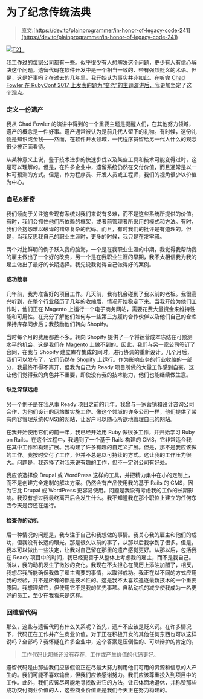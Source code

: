 # 为了纪念传统法典

> 原文:[https://dev.to/plainprogrammer/in-honor-of-legacy-code-241](https://dev.to/plainprogrammer/in-honor-of-legacy-code-241)

[![](../Images/038eb9a0c67c9feb1e394424cfbfe5f8.png)T2】](https://res.cloudinary.com/practicaldev/image/fetch/s--bt7uNEEg--/c_limit%2Cf_auto%2Cfl_progressive%2Cq_auto%2Cw_880/https://james.thomps.onl/wp-content/uploads/2019/07/515bd-1pxqnjlgqlqw-rxnay3ei-a.jpeg)

我工作过的每家公司都有一些。似乎很少有人想解决这个问题，更少有人有信心解决这个问题。遗留代码在软件开发中是一个相当一致的、带有强烈贬义的术语。但是，这是好事吗？在过去的几年里，我开始认为事实并非如此。在听完 [Chad Fowler 在 RubyConf 2017 上发表的题为“变老”的主题演讲后，](http://confreaks.tv/videos/rubyconf2017-keynote-growing-old)我更加坚定了这个观点。

### **定义一份遗产**

我从 Chad Fowler 的演讲中得到的一个重要主题是提醒人们，在其他努力领域，遗产的概念是一件好事。遗产通常被认为是前几代人留下的礼物。有时候，这份礼物是知识或金钱——然而，在软件开发领域，一代程序员留给另一代人什么的观念很少被正面看待。

从某种意义上说，鉴于技术进步的快速步伐以及某些工具和技术可能变得过时，这是可以理解的。但是，在许多企业中，遗留系统仍然在交付价值，而且通常是以一种可预测的方式。但是，作为程序员、开发人员或工程师，我们的视角很少以价值为中心。

### **自私&新奇**

我们倾向于关注这些现有系统对我们来说有多难，而不是这些系统所提供的价值。有时，我们会抓住他们所依赖的框架，或者前管理者所采用的模式和方法。有时，我们会抱怨难以破译的错综复杂的代码。而且，有时我们的批评是有道理的。但是，当我反思我自己的职业生涯时，更多的时候，我只是在发牢骚。

两个对比鲜明的例子跃入我的脑海，一个是在我职业生涯的中期，我觉得我帮助我的雇主做出了一个好的改变，另一个是在我职业生涯的早期，我不太相信我为我的雇主做出了最好的长期选择。我先说我觉得自己做得好的案例。

#### **成功故事**

几年前，我为准备好的项目工作。几天前，我有机会碰到了我以前的老板。我很高兴听到，在整个行业经历了几年的收缩后，情况开始稳定下来。当我开始为他们工作时，他们正在 Magento 上运行一个电子商务网站，需要花费大量资金来维持性能和可用性。在充分了解他们如何与一些第三方履约合作伙伴以及他们自己的仓库保持库存同步后；我鼓励他们转向 Shopify。

当时每个月的费用都差不多。转向 Shopify 提供了一个将运营成本冻结在可预测水平的机会，这是我们在 Magento 上做不到的。因此，我们与另一家公司签订了合同，在我与 Shopify 建立库存集成的同时，进行协调的重新设计。几个月后，我们可以发布了，它们仍然在 Shopify 上运行。作为影响业务的行业收缩的一部分，我最终不得不离开，但我为自己为 Ready 项目所做的大量工作感到自豪。这让他们觉得我的角色并不重要，即使没有我的技术能力，他们也能继续做生意。

#### **缺乏深谋远虑**

另一个例子是在我从事 Ready 项目之前的几年。我曾与一家营销和设计咨询公司合作，为他们设计的网站做实施工作。像这个领域的许多公司一样，他们提供了带有内容管理系统(CMS)的网站，让客户可以随心所欲地管理自己的网站。

在我开始使用它们的前一年，我已经开始用 Ruby 做很多工作，并开始学习 Ruby on Rails。在这个过程中，我遇到了一个基于 Rails 构建的 CMS，它非常适合我在其中工作和构建扩展。我构建了许多有趣的自定义扩展。但是，那不是我应该做的工作。我按时交付了工作，但并不总是以可持续的方式。这让我的工作压力很大。问题是，我选择了对我来说有趣的工作，但不一定对公司有好处。

我应该选择像 Drupal 或 WordPress 这样的工具，并把精力集中在小的定制上，而不是创建完全定制的解决方案。仍然会有产品使用我的基于 Rails 的 CMS，因为它比 Drupal 或 WordPress 更容易使用。问题是我没有考虑我的工作的长期影响。我没有想过我最终离开后会发生什么。我不知道我在那个职位上建立的任何东西今天是否还在运行。

#### **检查你的动机**

后一种情况的问题是，我专注于自己和我想做的事情。我关心我的雇主和他们的成功，但我没有长远的眼光。那是很久以前的事了，从那以后我学到了很多。但是，我本可以做出一些决定，让我对自己留在那里的遗产感觉更好。从那以后，包括我在 Ready 项目中的时间，我已经更善于从整体上考虑我的雇主，而不是我自己。所以，我的动机发生了微妙的变化。我现在不太担心在简历上添油加醋了，相反，我想尽我所能确保我做了雇主需要的事情，以取得成功。我正在以不同的方式应用我的经验，并不是所有的都是技术性的。这是我不太喜欢追逐最新技术的一个重要原因。我想理解它，但使用它不是我的优先事项。自私动机的减少使我成为一名更好的员工，至少在我看来是这样。

### **回遗留代码**

那么，这些与遗留代码有什么关系呢？首先，遗产不应该是贬义词。在许多情况下，代码正在工作并产生商业价值。对于正在积极开发的其他任何东西也可以这样说吗？全部吗？我怀疑在许多企业中，这个答案是压倒性的、可以辩护的肯定的。

> 工作代码比那些还没有存在、工作或产生价值的代码更好。

遗留代码是由那些我们应该假设正在尽最大努力利用他们可用的资源和信息的人产生的。我们可能不喜欢输出，但我们应该感谢努力。我们应该尊重投入到项目中的工作。此外，我们应该尽可能地寻找改进它的方法，让它体面地退休，并称赞那些成功交付商业价值的人，这些商业价值正是我们今天正在努力构建的。